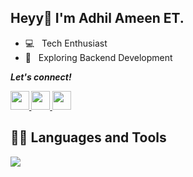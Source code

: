 ## Heyy👋 I'm Adhil Ameen ET.

- 💻 &nbsp; Tech Enthusiast<br>
- 🌱 &nbsp; Exploring Backend Development <br>
<p>
  <b><i>Let's connect!</i></p> 
  <a href="https://twitter.com/adhilameenet" target="_blank">
    <img height="30" src="https://img.shields.io/badge/twitter-blue.svg?&style=for-the-badge&logo=twitter&logoColor=white" />
  </a>
  <a href="mailto:adhilameenet@gmail.com" target="_blank">
    <img height="30" src = "https://img.shields.io/badge/gmail-c14438?&style=for-the-badge&logo=gmail&logoColor=white" />
  </a>
  <a href="https://www.linkedin.com/in/adhilameenet/" target="_blank">
    <img height="30" src="https://img.shields.io/badge/linkedin-blue.svg?&style=for-the-badge&logo=linkedin&logoColor=white" />
  </a>
</p>
<h2>👨‍💻 Languages and Tools</h2>
<p>
  <a href="https://skillicons.dev">
    <img src="https://skillicons.dev/icons?i=bash,bootstrap,c,cpp,codepen,css,discord,express,figma,firebase,git,github,heroku,html,ai,java,js,jquery,linux,md,mongodb,mysql,netlify,nodejs,ps,php,powershell,py,stackoverflow,tailwind,vscode&perline=8&theme=light" />
  </a>
</p>
